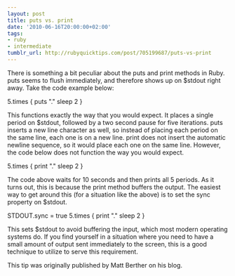 ```yaml
---
layout: post
title: puts vs. print
date: '2010-06-16T20:00:00+02:00'
tags:
- ruby
- intermediate
tumblr_url: http://rubyquicktips.com/post/705199687/puts-vs-print
---
```

There is something a bit peculiar about the puts and print methods in Ruby. puts seems to flush immediately, and therefore shows up on $stdout right away. Take the code example below:

5.times {
  puts "."
  sleep 2
}


This functions exactly the way that you would expect. It places a single period on $stdout, followed by a two second pause for five iterations. puts inserts a new line character as well, so instead of placing each period on the same line, each one is on a new line. print does not insert the automatic newline sequence, so it would place each one on the same line. However, the code below does not function the way you would expect.

5.times {
  print "."
  sleep 2
}


The code above waits for 10 seconds and then prints all 5 periods. As it turns out, this is because the print method buffers the output. The easiest way to get around this (for a situation like the above) is to set the sync property on $stdout.

STDOUT.sync = true
5.times {
  print "."
  sleep 2
}


This sets $stdout to avoid buffering the input, which most modern operating systems do. If you find yourself in a situation where you need to have a small amount of output sent immediately to the screen, this is a good technique to utilize to serve this requirement.

This tip was originally published by Matt Berther on his blog.
